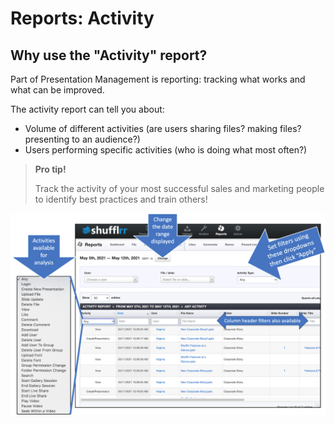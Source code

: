 # Reports: Activity

## Why use the "Activity" report? 
Part of Presentation Management is reporting: tracking what works and what can be improved. 

The activity report can tell you about: 
* Volume of different activities (are users sharing files? making files? presenting to an audience?)
* Users performing specific activities (who is doing what most often?)

>**Pro tip!**
>
> Track the activity of your most successful sales and marketing people to identify best practices and train others! 

![Activity reports tab](img/reports-activity.png)